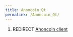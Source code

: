```yaml
---
title: Anoncoin Qt
permalink: /Anoncoin_Qt/
---
```


1.  REDIRECT [Anoncoin client](/Anoncoin_client "wikilink")
